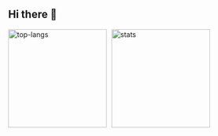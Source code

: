 ## Hi there 👋

<div style="display: flex; align-items: center;">
    <img height="200px" src="https://github-readme-stats.vercel.app/api/top-langs?username=kabetani-yusei&show_icons=true&locale=en&layout=compact&theme=chartreuse-dark" alt="top-langs" style="margin-right: 10px;"/>
    <img height="200px" src="https://github-readme-stats.vercel.app/api?username=kabetani-yusei&show_icons=true&locale=en&theme=chartreuse-dark" alt="stats" />
</div>
